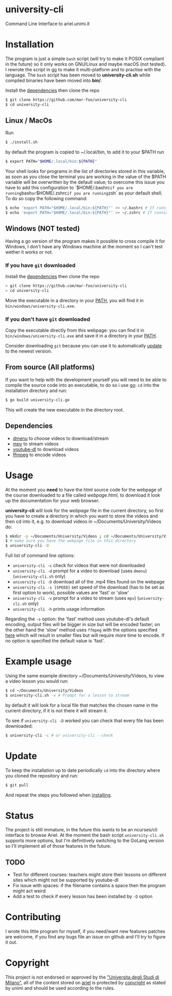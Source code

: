 # university-cli
Command Line Interface to ariel.unimi.it

# Installation
The program is just a simple `bash` script (will try to make it POSIX compliant in the future) so it only works on GNU/Linux and maybe macOS (not tested).
I rewrote the script in [go](https://golang.org) to make it multi-platform and to practise with the language. The `bash` script has been moved to **university-cli.sh** while compiled binaries have been moved into **bin/**.

Install the [dependencies](#dependencies) then clone the repo

~~~ sh
$ git clone https://github.com/mar-foo/university-cli
$ cd university-cli
~~~

## Linux / MacOs
Run

~~~ sh
$ ./install.sh
~~~

by default the program is copied to ~/.local/bin, to add it to your $PATH run

~~~ sh
$ export PATH="$HOME/.local/bin:${PATH}"
~~~

Your shell looks for programs in the list of directories stored in this variable, as soon as you close the terminal you are working in the value of the $PATH variable will be overwritten by the default value; to overcome this issue you have to add this configuration to `$HOME/.bashrc` if you are running `bash` or `$HOME/.zshrc` if you are running `zsh` as your default shell. To do so copy the following command:

~~~ sh
$ echo 'export PATH="$HOME/.local/bin:${PATH}"' >> ~/.bashrc # If running bash
$ echo 'export PATH="$HOME/.local/bin:${PATH}"' >> ~/.zshrc # If running zsh
~~~

## Windows (NOT tested)
Having a go version of the program makes it possible to cross compile it for Windows, I don't have any Windows machine at the moment so I can't test wether it works or not.

### If you have `git` downloaded
Install the [dependencies](#dependencies) then clone the repo

~~~ sh
> git clone https://github.com/mar-foo/university-cli
> cd university-cli
~~~

Move the executable in a directory in your [PATH](https://stackoverflow.com/questions/45072617/default-values-of-path-variables-in-windows-10), you will find it in `bin/windows/university-cli.exe`.
<!-- Alternatively if you have `GNU Make` installed you can simply run:

~~~ sh
> make install
~~~ -->

### If you **don't** have `git` downloaded
Copy the executable directly from this webpage: you can find it in `bin/windows/university-cli.exe` and save it in a directory in your [PATH](https://stackoverflow.com/questions/45072617/default-values-of-path-variables-in-windows-10).

Consider downloading `git` because you can use it to automatically [update](#update) to the newest version.

## From source (All platforms)
If you want to help with the development yourself you will need to be able to compile the source code into an executable, to do so i use [go](https://golang.org): `cd` into the installation directory and run:

~~~ sh
$ go build university-cli.go
~~~

This will create the new executable in the directory root.

## Dependencies
- [dmenu](https://tools.suckless.org/dmenu) to choose videos to download/stream
- [mpv](https://mpv.io) to stream videos
- [youtube-dl](https://youtube-dl.org) to download videos
- [ffmpeg](https://ffmpeg.org) to encode videos

# Usage
At the moment you **need** to have the html source code for the webpage of the course downloaded to a file called *webpage.html*, to download it look up the documentation for your web browser.

**university-cli** will look for the *webpage* file in the current directory, so first you have to create a directory in which you want to store the videos and then cd into it, e.g. to download videos in ~/Documents/University/Videos do:

~~~ sh
$ mkdir -p ~/Documents/University/Videos ; cd ~/Documents/University/Videos # make the directory if it is not there
$ # make sure you have the webpage file in this directory
$ university-cli -D
~~~

Full list of command line options:
- `university-cli -c` check for videos that were not downloaded
- `university-cli -d` prompt for a video to download (uses `dmenu`) (`university-cli.sh` only)
- `university-cli -D` download all of the .mp4 files found on the webpage
- `university-cli -s [SPEED]` set speed of the download (has to be set as first option to work), possible values are 'fast' or 'slow'
- `university-cli -v` prompt for a video to stream (uses `mpv`) (`university-cli.sh` only)
- `university-cli -h` prints usage information

Regarding the `-s` option: the 'fast' method uses youtube-dl's default encoding, output files will be bigger in size but will be encoded faster; on the other hand the 'slow' method uses `ffmpeg` with the options specified [here](https://wiki.studentiunimi.it/guida:scaricare_videolezioni_ariel) which will result in smaller files but will require more time to encode. If no option is specified the default value is 'fast'.

# Example usage
Using the same example directory ~/Documents/University/Videos, to view a video lesson you would run:

~~~ sh
$ cd ~/Documents/University/Videos
$ university-cli.sh -v # Prompt for a lesson to stream
~~~
by default it will look for a local file that matches the chosen name in the current directory, if it is not there it will stream it.

To see if `university-cli -D` worked you can check that every file has been downloaded:

~~~ sh
$ university-cli -c # or university-cli --check
~~~

# Update
To keep the installation up to date periodically `cd` into the directory where you cloned the repository and run:

~~~ sh
$ git pull
~~~

And repeat the steps you followed when [installing](#Installation).

# Status
The project is still immature, in the future this wants to be an ncurses/cli interface to browse Ariel.
At the moment the bash script `university-cli.sh` supports more options, but I'm definitively switching to the GoLang version so I'll implement all of those features in the future.

## TODO
- Test for different courses: teachers might store their lessons on different sites which might not be supported by youtube-dl
- Fix issue with spaces: if the filename contains a space then the program might act weird
- Add a test to check if every lesson has been installed by `-D` option

# Contributing
I wrote this little program for myself, if you need/want new features patches are welcome, if you find any bugs file an issue on github and I'll try to figure it out.

# Copyright
This project is not endorsed or approved by the ["Universita degli Studi di Milano"](https://unimi.it), all of the content stored on [ariel](https://ariel.unimi.it) is protected by [copyright](https://ariel.unimi.it/documenti/copyright) as stated by unimi and should be used according to the rules.
